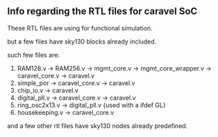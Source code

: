## Info regarding the RTL files for caravel SoC
These RTL files are using for functional simulation.

but a few files have sky130 blocks already included.

such few files are:
1. RAM128.v -> RAM256.v -> mgmt_core.v -> mgmt_core_wrapper.v -> caravel_core.v -> caravel.v
2. simple_por -> caravel_core.v -> caravel.v
3. chip_io.v -> caravel.v
4. digital_pll.v -> caravel_core.v -> caravel.v
5. ring_osc2x13.v -> digital_pll.v    {used with a ifdef GL}
6. housekeeping.v -> caravel_core.v

and a few other rtl files have sky130 nodes already predefined.
